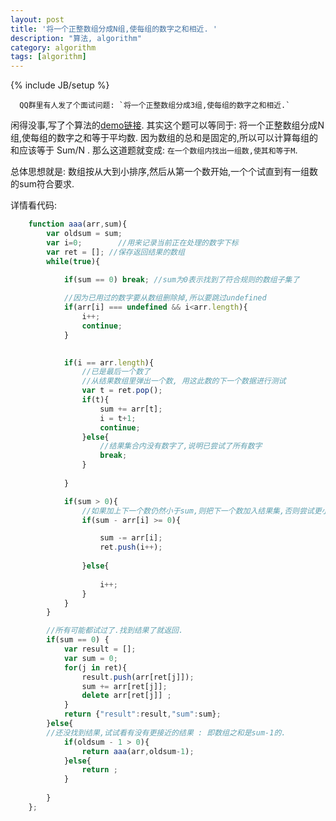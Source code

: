 ```yaml
---
layout: post
title: '将一个正整数组分成N组,使每组的数字之和相近. '
description: "算法, algorithm"
category: algorithm
tags: [algorithm]
---
```

{% include JB/setup %}

      QQ群里有人发了个面试问题: `将一个正整数组分成3组,使每组的数字之和相近.`
闲得没事,写了个算法的[demo链接](http://lihuanghe.github.io/avalontest/#!/35).
其实这个题可以等同于: 将一个正整数组分成N组,使每组的数字之和等于平均数.
因为数组的总和是固定的,所以可以计算每组的和应该等于 Sum/N . 那么这道题就变成:
`在一个数组内找出一组数,使其和等于M`. 

总体思想就是: 数组按从大到小排序,然后从第一个数开始,一个个试直到有一组数的sum符合要求.


详情看代码:
```javascript
	function aaa(arr,sum){
		var oldsum = sum;
		var i=0; 		//用来记录当前正在处理的数字下标
		var ret = []; //保存返回结果的数组
		while(true){

			if(sum == 0) break; //sum为0表示找到了符合规则的数组子集了
			
			//因为已用过的数字要从数组删除掉,所以要跳过undefined 
			if(arr[i] === undefined && i<arr.length){
				i++;
				continue;
			}

			
			if(i == arr.length){
				//已是最后一个数了
				//从结果数组里弹出一个数, 用这此数的下一个数据进行测试
				var t = ret.pop();
				if(t){
					sum += arr[t];
					i = t+1;
					continue;
				}else{
					//结果集合内没有数字了,说明已尝试了所有数字
					break;
				}
						
			}

			if(sum > 0){
				//如果加上下一个数仍然小于sum,则把下一个数加入结果集,否则尝试更小的数
				if(sum - arr[i] >= 0){

					sum -= arr[i];
					ret.push(i++);
				
				}else{
				
					i++;
				}
			}
		}

		//所有可能都试过了.找到结果了就返回.
		if(sum == 0) {
			var result = [];
			var sum = 0;
			for(j in ret){
				result.push(arr[ret[j]]);
				sum += arr[ret[j]];
				delete arr[ret[j]] ;
			}
			return {"result":result,"sum":sum};
		}else{
		//还没找到结果,试试看有没有更接近的结果 : 即数组之和是sum-1的.
			if(oldsum - 1 > 0){
				return aaa(arr,oldsum-1);
			}else{
				return ;
			}
			
		}
	};
```